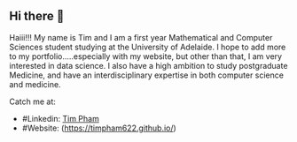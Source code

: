 ## Hi there 👋

Haiii!!! My name is Tim and I am a first year Mathematical and Computer Sciences student studying at the University of Adelaide. I hope to add more to my portfolio.....especially with my website, but other than that, I am very interested in data science. I also have a high ambition to study postgraduate Medicine, and have an interdisciplinary expertise in both computer science and medicine.

Catch me at:

- #Linkedin: [Tim Pham](https://www.linkedin.com/in/tim-pham-4736101b0)
- #Website: (https://timpham622.github.io/) 
